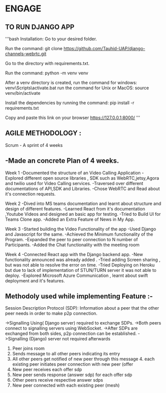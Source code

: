 # ENGAGE

## TO RUN DJANGO APP
'''bash
Installation: Go to your desired folder.

Run the command: git clone https://github.com/Tauhid-UAP/django-channels-webrtc.git

Go to the directory with requirements.txt.

Run the command: python -m venv venv

After a venv directory is created, run the command for windows: venv\Scripts\activate.bat run the command for Unix or MacOS: source venv/bin/activate

Install the dependencies by running the command: pip install -r requirements.txt

Copy and paste this link on your browser https://127.0.0.1:8000/
'''


## AGILE METHODOLOGY :

Scrum - A sprint of 4 weeks

-Made an concrete Plan of 4 weeks.
- 

Week 1
-Documented the structure of an Video Calling Application
-Explored different open source libraries , SDK such as WebRTC,jetsy,Agora and twilio used for Video Calling services.
-Traversed over different documentations of API,SDK and Libraries.
-Chose WebRTC and Read about it's connection requests.

Week 2
-Dived into MS teams documentation and learnt about structure and design of different features.
-Learned React from it's documentation ,Youtube Videos and designed an basic app for testing.
-Tried to Build UI for Teams Clone app.
-Added an Extra Feature of News in My App.

Week 3
-Started building the Video Functionality of the app
-Used Django and Javascript for the same.
-Achieved the Minimum functionality of the Program.
-Expanded the peer to peer connection to N number of Participants.
-Added the Chat functionality with the meeting room

Week 4
-Connected React app with the Django backend app.
-New functionality announced was already added .
-Tried adding Screen sharing , but was not able to resolve the error on time.
-Tried Deploying on Heroku but due to lack of implementation of STUN/TURN server it was not able to deploy.
-Explored Microsoft Azure Communication , learnt about swift deployment and it's features.

## Methodoly used while implementing Feature :-

Session Description Protocol (SDP): Information about a peer that the other peer needs in order to make p2p connection.

->Signalling Using( Django server) required to exchange SDPs.
->Both peers connect to signalling servers using WebSocket.
->After SDPs are exchanged from both sides, p2p connection can be established.
->Signalling (Django) server not required afterwards

1. Peer joins room
2. Sends message to all other peers indicating its entry
3. All other peers get notified of new peer through this message 4. each existing peer initiates peer connection with new peer (offer
5. New peer receives each offer sdp
7. New peer sends response (answer sdp) for each offer sdp
8. Other peers receive respective answer sdps 
9. New peer connected with each existing peer (mesh)




